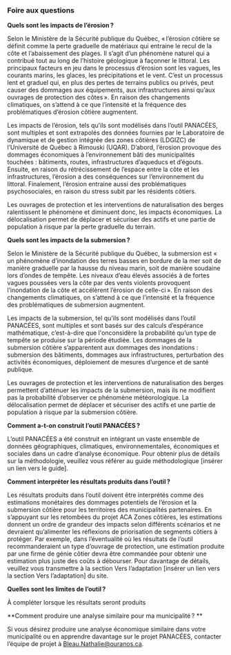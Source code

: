 ### Foire aux questions

**Quels sont les impacts de l’érosion ?**

Selon le Ministère de la Sécurité publique du Québec, « l’érosion côtière se définit comme la perte graduelle de matériaux qui entraine le recul de la côte et l’abaissement des plages. Il s’agit d’un phénomène naturel qui a contribué tout au long de l’histoire géologique à façonner le littoral. Les principaux facteurs en jeu dans le processus d’érosion sont les vagues, les courants marins, les glaces, les précipitations et le vent. C’est un processus lent et graduel qui, en plus des pertes de terrains publics ou privés, peut causer des dommages aux équipements, aux infrastructures ainsi qu’aux ouvrages de protection des côtes ». En raison des changements climatiques, on s’attend à ce que l’intensité et la fréquence des problématiques d’érosion côtière augmentent.

Les impacts de l’érosion, tels qu’ils sont modélisés dans l’outil PANACÉES, sont multiples et sont extrapolés des données fournies par le Laboratoire de dynamique et de gestion intégrée des zones côtières (LDGIZC) de l’Université de Québec à Rimouski (UQAR). D’abord, l’érosion provoque des dommages économiques à l’environnement bâti des municipalités touchées : bâtiments, routes, infrastructures d’aqueducs et d’égouts. Ensuite, en raison du rétrécissement de l’espace entre la côte et les infrastructures, l’érosion a des conséquences sur l’environnement du littoral. Finalement, l’érosion entraine aussi des problématiques psychosociales, en raison du stress subit par les résidents côtiers. 

Les ouvrages de protection et les interventions de naturalisation des berges ralentissent le phénomène et diminuent donc, les impacts économiques. La délocalisation permet de déplacer et sécuriser des actifs et une partie de population à risque par la perte graduelle du terrain. 

**Quels sont les impacts de la submersion ?**

Selon le Ministère de la Sécurité publique du Québec, la submersion est « un phénomène d’inondation des terres basses en bordure de la mer soit de manière graduelle par la hausse du niveau marin, soit de manière soudaine lors d’ondes de tempête. Les niveaux d’eau élevés associés à de fortes vagues poussées vers la côte par des vents violents provoquent l’inondation de la côte et accélèrent l’érosion de celle-ci ». En raison des changements climatiques, on s’attend à ce que l’intensité et la fréquence des problématiques de submersion augmentent.

Les impacts de la submersion, tel qu’ils sont modélisés dans l’outil PANACÉES, sont multiples et sont basés sur des calculs d’espérance mathématique, c’est-à-dire que l'onconsidère la probabilité qu’un type de tempête se produise sur la période étudiée. Les dommages de la submersion côtière s’apparentent aux dommages des inondations : submersion des bâtiments, dommages aux infrastructures, perturbation des activités économiques, déploiement de mesures d’urgence et de santé publique. 

Les ouvrages de protection et les interventions de naturalisation des berges permettent d’atténuer les impacts de la submersion, mais ils ne modifient pas la probabilité d’observer ce phénomène météorologique. La délocalisation permet de déplacer et sécuriser des actifs et une partie de population à risque par la submersion côtière. 

**Comment a-t-on construit l’outil PANACÉES ?**

L’outil PANACÉES a été construit en intégrant un vaste ensemble de données géographiques, climatiques, environnementales, économiques et sociales dans un cadre d’analyse économique. Pour obtenir plus de détails sur la méthodologie, veuillez vous référer au guide méthodologique [insérer un lien vers le guide].

**Comment interpréter les résultats produits dans l’outil ?**

Les résultats produits dans l’outil doivent être interprétés comme des estimations monétaires des dommages potentiels de l’érosion et la submersion côtière pour les territoires des municipalités partenaires. En s’appuyant sur les retombées du projet ACA Zones côtières, les estimations donnent un ordre de grandeur des impacts selon différents scénarios et ne devraient qu’alimenter les réflexions de priorisation de segments côtiers à protéger. Par exemple, dans l’éventualité où les résultats de l’outil recommanderaient un type d’ouvrage de protection, une estimation produite par une firme de génie côtier devra être commandée pour obtenir une estimation plus juste des coûts à débourser. Pour davantage de détails, veuillez vous transmettre à la section Vers l’adaptation [insérer un lien vers la section Vers l’adaptation] du site. 

**Quelles sont les limites de l’outil ?**

À compléter lorsque les résultats seront produits

**Comment produire une analyse similaire pour ma municipalité ? **

Si vous désirez produire une analyse économique similaire dans votre municipalité ou en apprendre davantage sur le projet PANACÉES, contacter l’équipe de projet à [Bleau.Nathalie@ouranos.ca](mailto:Bleau.Nathalie@ouranos.ca).
